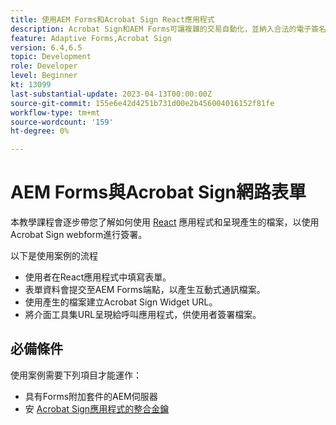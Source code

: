 ```yaml
---
title: 使用AEM Forms和Acrobat Sign React應用程式
description: Acrobat Sign和AEM Forms可讓複雜的交易自動化，並納入合法的電子簽名，以提供順暢的數位體驗。
feature: Adaptive Forms,Acrobat Sign
version: 6.4,6.5
topic: Development
role: Developer
level: Beginner
kt: 13099
last-substantial-update: 2023-04-13T00:00:00Z
source-git-commit: 155e6e42d4251b731d00e2b456004016152f81fe
workflow-type: tm+mt
source-wordcount: '159'
ht-degree: 0%

---
```


# AEM Forms與Acrobat Sign網路表單


本教學課程會逐步帶您了解如何使用 [React](https://react.dev/) 應用程式和呈現產生的檔案，以使用Acrobat Sign webform進行簽署。

以下是使用案例的流程

* 使用者在React應用程式中填寫表單。
* 表單資料會提交至AEM Forms端點，以產生互動式通訊檔案。
* 使用產生的檔案建立Acrobat Sign Widget URL。
* 將介面工具集URL呈現給呼叫應用程式，供使用者簽署檔案。

## 必備條件

使用案例需要下列項目才能運作：

* 具有Forms附加套件的AEM伺服器
* 安 [Acrobat Sign應用程式的整合金鑰](https://helpx.adobe.com/sign/kb/how-to-create-an-integration-key.html)

